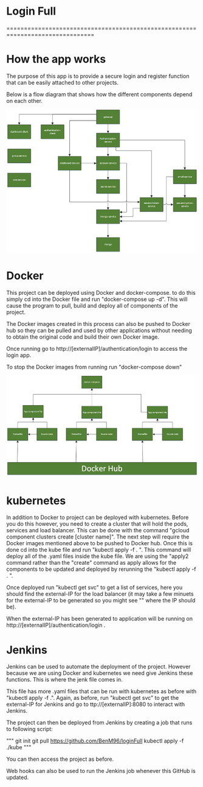 # Login Full
===============================================================================
# How the app works

The purpose of this app is to provide a secure login and register function that can be easily attached to other projects.

Below is a flow diagram that shows how the different components depend on each other.

![text](loginAppFlow.png)


# Docker

This project can be deployed using Docker and docker-compose. to do this simply cd into the Docker file and run "docker-compose up -d". This will cause the program to pull, build and deploy all of components of the project.

The Docker images created in this process can also be pushed to Docker hub so they can be pulled and used by other applications without needing to obtain the original code and build their own Docker image.

Once running go to http://[externalIP]/authentication/login to access the login app.

To stop the Docker images from running run "docker-compose down"

![docker flow](docker-composeFlow.png)

# kubernetes

In addition to Docker to project can be deployed with kubernetes. Before you do this however, you need to create a cluster that will hold the pods, services and load balancer. This can be done with the command "gcloud component clusters create [cluster name]".
The next step will require the Docker images mentioned above to be pushed to Docker hub. Once this is done cd into the kube file and run "kubectl apply -f . ". This command will deploy all of the .yaml files inside the kube file. We are using the "apply2 command rather than the "create" command as apply allows for the components to be updated and deployed by rerunning the "kubectl apply -f . ".

Once deployed run "kubectl get svc" to get a list of services, here you should find the external-IP for the load balancer (it may take a few minuets for the external-IP to be generated so you might see "<pending>" where the IP should be).

When the external-IP has been generated to application will be running on http://[externalIP]/authentication/login .

# Jenkins

Jenkins can be used to automate the deployment of the project. However because we are using Docker and kubernetes we need give Jenkins these functions. This is where the jenk file comes in.

This file has more .yaml files that can be run with kubernetes as before with "kubectl apply -f .". Again, as before, run "kubectl get svc" to get the external-IP for Jenkins and go to ttp://[externalIP]:8080 to interact with Jenkins.

The project can then be deployed from Jenkins by creating a job that runs to following script:


"""
git init
git pull https://github.com/BenM96/loginFull
kubectl apply -f ./kube
"""

You can then access the project as before.

Web hooks can also be used to run the Jenkins job whenever this GitHub is updated.

